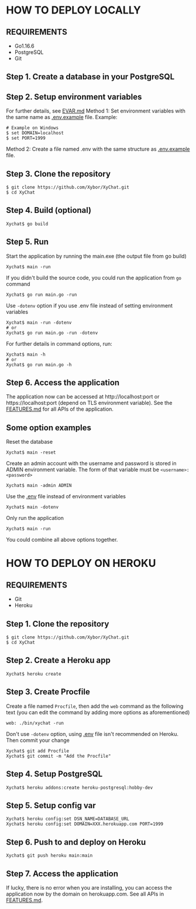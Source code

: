 # HOW TO DEPLOY LOCALLY

## REQUIREMENTS

- Go1.16.6
- PostgreSQL
- Git

## Step 1. Create a database in your PostgreSQL

## Step 2. Setup environment variables
For further details, see [EVAR.md](./EVAR.md)
Method 1: Set environment variables with the same name as [.env.example](./.env.example) file. Example:

```shell
# Example on Windows
$ set DOMAIN=localhost
$ set PORT=1999
```

Method 2: Create a file named .env with the same structure as [.env.example](./.env.example) file.

## Step 3. Clone the repository

```shell
$ git clone https://github.com/Xybor/XyChat.git
$ cd XyChat
```

## Step 4. Build (optional)

```shell
Xychat$ go build
```

## Step 5. Run

Start the application by running the main.exe (the output file from go build)

```shell
Xychat$ main -run
```

If you didn't build the source code, you could run the application from `go` command

```shell
Xychat$ go run main.go -run
```

Use `-dotenv` option if you use .env file instead of setting environment variables

```shell
Xychat$ main -run -dotenv
# or
Xychat$ go run main.go -run -dotenv
```

For further details in command options, run:

```shell
Xychat$ main -h
# or
Xychat$ go run main.go -h
```

## Step 6. Access the application
The application now can be accessed at http://localhost:port or https://localhost:port (depend on TLS environment variable). See the [FEATURES.md](./FEATURES.md) for all APIs of the application.

## Some option examples

Reset the database

```shell
Xychat$ main -reset
```

Create an admin account with the username and password is stored in ADMIN
environment variable.  The form of that variable must be `<username>:<password>`

```shell
Xychat$ main -admin ADMIN
```

Use the [.env]() file instead of environment variables

```shell
Xychat$ main -dotenv
```

Only run the application

```shell
Xychat$ main -run
```

You could combine all above options together.

# HOW TO DEPLOY ON HEROKU

## REQUIREMENTS

- Git
- Heroku

## Step 1. Clone the repository

```shell
$ git clone https://github.com/Xybor/XyChat.git
$ cd XyChat
```

## Step 2. Create a Heroku app

```shell
Xychat$ heroku create
```

## Step 3. Create Procfile

Create a file named `Procfile`, then add the `web` command as the following text (you can edit the command by adding more options as aforementioned)

```
web: ./bin/xychat -run
```

Don't use `-dotenv` option, using [.env]() file isn't recommended on Heroku. Then commit your change

```shell
Xychat$ git add Procfile
Xychat$ git commit -m "Add the Procfile"
```

## Step 4. Setup PostgreSQL

```shell
Xychat$ heroku addons:create heroku-postgresql:hobby-dev
```

## Step 5. Setup config var

```shell
Xychat$ heroku config:set DSN_NAME=DATABASE_URL
Xychat$ heroku config:set DOMAIN=XXX.herokuapp.com PORT=1999
```

## Step 6. Push to and deploy on Heroku

```shell
Xychat$ git push heroku main:main
```

## Step 7. Access the application

If lucky, there is no error when you are installing, you can access the application
now by the domain on herokuapp.com. See all APIs in [FEATURES.md](./FEATURES.md).